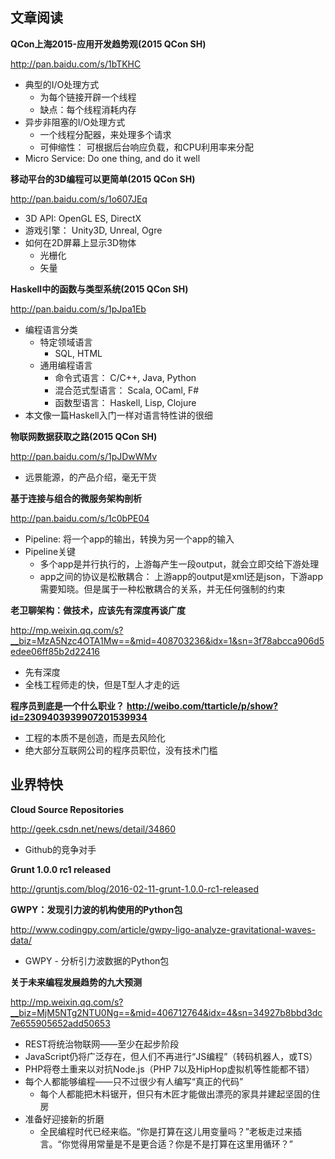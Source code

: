 

##  文章阅读

**QCon上海2015-应用开发趋势观(2015 QCon SH)**

http://pan.baidu.com/s/1bTKHC
* 典型的I/O处理方式
   * 为每个链接开辟一个线程
   * 缺点：每个线程消耗内存
* 异步非阻塞的I/O处理方式
   * 一个线程分配器，来处理多个请求
   * 可伸缩性： 可根据后台响应负载，和CPU利用率来分配
* Micro Service: Do one thing, and do it well


**移动平台的3D编程可以更简单(2015 QCon SH)**

http://pan.baidu.com/s/1o607JEq
* 3D API: OpenGL ES, DirectX
* 游戏引擎： Unity3D, Unreal, Ogre
* 如何在2D屏幕上显示3D物体
   * 光栅化
   * 矢量


**Haskell中的函数与类型系统(2015 QCon SH)**

http://pan.baidu.com/s/1pJpa1Eb
* 编程语言分类
   * 特定领域语言
      * SQL, HTML
   * 通用编程语言
      * 命令式语言： C/C++, Java, Python
	  * 混合范式型语言： Scala, OCaml, F#
	  * 函数型语言： Haskell, Lisp, Clojure
* 本文像一篇Haskell入门一样对语言特性讲的很细


**物联网数据获取之路(2015 QCon SH)**

http://pan.baidu.com/s/1pJDwWMv
* 远景能源，的产品介绍，毫无干货


**基于连接与组合的微服务架构剖析**

http://pan.baidu.com/s/1c0bPE04
* Pipeline: 将一个app的输出，转换为另一个app的输入
* Pipeline关键
   * 多个app是并行执行的，上游每产生一段output，就会立即交给下游处理
   * app之间的协议是松散耦合： 上游app的output是xml还是json，下游app需要知晓。但是属于一种松散耦合的关系，并无任何强制的约束


**老卫聊架构：做技术，应该先有深度再谈广度**

http://mp.weixin.qq.com/s?__biz=MzA5Nzc4OTA1Mw==&mid=408703236&idx=1&sn=3f78abcca906d5edee06ff85b2d22416
* 先有深度
* 全栈工程师走的快，但是T型人才走的远


**程序员到底是一个什么职业？**
**http://weibo.com/ttarticle/p/show?id=2309403939907201539934**
* 工程的本质不是创造，而是去风险化
* 绝大部分互联网公司的程序员职位，没有技术门槛
   
## 业界特快

**Cloud Source Repositories**

http://geek.csdn.net/news/detail/34860
* Github的竞争对手


**Grunt 1.0.0 rc1 released**

http://gruntjs.com/blog/2016-02-11-grunt-1.0.0-rc1-released


**GWPY：发现引力波的机构使用的Python包**

http://www.codingpy.com/article/gwpy-ligo-analyze-gravitational-waves-data/
* GWPY - 分析引力波数据的Python包


**关于未来编程发展趋势的九大预测**

http://mp.weixin.qq.com/s?__biz=MjM5NTg2NTU0Ng==&mid=406712764&idx=4&sn=34927b8bbd3dc7e655905652add50653
* REST将统治物联网——至少在起步阶段
* JavaScript仍将广泛存在，但人们不再进行“JS编程”（转码机器人，或TS）
* PHP将卷土重来以对抗Node.js（PHP 7以及HipHop虚拟机等性能都不错）
* 每个人都能够编程——只不过很少有人编写“真正的代码”
   * 每个人都能把木料锯开，但只有木匠才能做出漂亮的家具并建起坚固的住房
* 准备好迎接新的折磨
   * 全民编程时代已经来临。“你是打算在这儿用变量吗？”老板走过来插言。“你觉得用常量是不是更合适？你是不是打算在这里用循环？”
